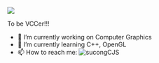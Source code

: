 ![](https://github-readme-stats.vercel.app/api?username=sucongCJS&hide_border=true&show_icons=true&line_height=30)

To be VCCer!!!
<!--
**sucongCJS/sucongCJS** is a ✨ _special_ ✨ repository because its `README.md` (this file) appears on your GitHub profile.-->

- 🔭 I’m currently working on Computer Graphics
- 🌱 I’m currently learning C++, OpenGL
- 📫 How to reach me: ![sucongCJS](http://www.sucong.top/)

